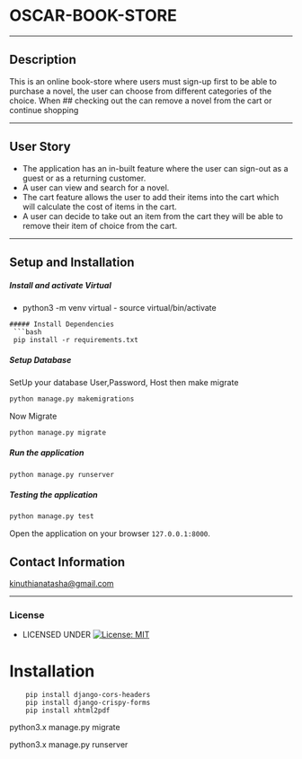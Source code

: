 # OSCAR-BOOK-STORE
---
## Description  
This is an online book-store where users must sign-up first to be able to purchase a novel, the user can choose from different categories of the choice. When ## checking out the can remove a novel from the cart or continue shopping

---
## User Story
- The application has an in-built feature where the user can sign-out as a guest or as a returning customer. 
- A user can view and search for a novel.
- The cart feature allows the user to add their items into the cart which will calculate the cost of items in the cart.
- A user can decide to take out an item from the cart they will be able to remove their item of choice from the cart.

---

## Setup and Installation  


##### Install and activate Virtual  

- python3 -m venv virtual - source virtual/bin/activate  
```  
##### Install Dependencies  
 ```bash 
 pip install -r requirements.txt 
```  
 ##### Setup Database  
  SetUp your database User,Password, Host then make migrate  
 ```bash 
python manage.py makemigrations 
 ``` 
 Now Migrate  
 ```bash 
 python manage.py migrate 
```
##### Run the application  
 ```bash 
 python manage.py runserver 
``` 
##### Testing the application  
 ```bash 
 python manage.py test 
```
Open the application on your browser `127.0.0.1:8000`.

## Contact Information   
kinuthianatasha@gmail.com 

---

### License
  
* LICENSED UNDER  [![License: MIT](https://img.shields.io/badge/License-MIT-yellow.svg)](license/MIT)














# Installation 


```
    pip install django-cors-headers
    pip install django-crispy-forms
    pip install xhtml2pdf
```


python3.x manage.py migrate

python3.x manage.py runserver



</br>
